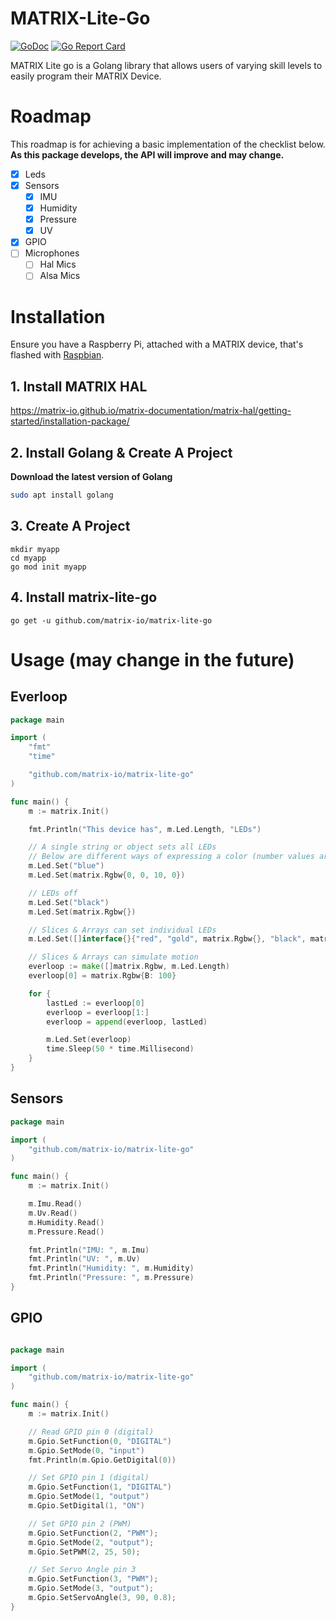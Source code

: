 # MATRIX-Lite-Go
[![GoDoc](https://godoc.org/github.com/Hermitter/fileman?status.svg)](https://godoc.org/github.com/matrix-io/matrix-lite-go)
[![Go Report Card](https://goreportcard.com/badge/github.com/matrix-io/matrix-lite-go)](https://goreportcard.com/report/github.com/matrix-io/matrix-lite-go)

MATRIX Lite go is a Golang library that allows users of varying skill levels to easily program their MATRIX Device.

# Roadmap
This roadmap is for achieving a basic implementation of the checklist below. **As this package develops, the API will improve and may change.**
- [x] Leds
- [x] Sensors
  - [x] IMU
  - [x] Humidity
  - [x] Pressure
  - [x] UV
- [x] GPIO
- [ ] Microphones
  - [ ] Hal Mics
  - [ ] Alsa Mics

# Installation
Ensure you have a Raspberry Pi, attached with a MATRIX device, that's flashed with [Raspbian](https://www.raspberrypi.org/downloads/raspbian/).

## 1. Install MATRIX HAL
https://matrix-io.github.io/matrix-documentation/matrix-hal/getting-started/installation-package/

## 2. Install Golang & Create A Project
**Download the latest version of Golang**
```bash
sudo apt install golang
```

## 3. Create A Project
```
mkdir myapp
cd myapp
go mod init myapp
```

## 4. Install matrix-lite-go
```
go get -u github.com/matrix-io/matrix-lite-go
```

# Usage (may change in the future)

## Everloop
```go
package main

import (
	"fmt"
	"time"

	"github.com/matrix-io/matrix-lite-go"
)

func main() {
	m := matrix.Init()

	fmt.Println("This device has", m.Led.Length, "LEDs")

	// A single string or object sets all LEDs
	// Below are different ways of expressing a color (number values are from 0-255)
	m.Led.Set("blue")
	m.Led.Set(matrix.Rgbw{0, 0, 10, 0})

	// LEDs off
	m.Led.Set("black")
	m.Led.Set(matrix.Rgbw{})

	// Slices & Arrays can set individual LEDs
	m.Led.Set([]interface{}{"red", "gold", matrix.Rgbw{}, "black", matrix.Rgbw{G: 255}})

	// Slices & Arrays can simulate motion
	everloop := make([]matrix.Rgbw, m.Led.Length)
	everloop[0] = matrix.Rgbw{B: 100}

	for {
		lastLed := everloop[0]
		everloop = everloop[1:]
		everloop = append(everloop, lastLed)

		m.Led.Set(everloop)
		time.Sleep(50 * time.Millisecond)
	}
}
```

## Sensors
```go
package main

import (
	"github.com/matrix-io/matrix-lite-go"
)

func main() {
	m := matrix.Init()

	m.Imu.Read()
	m.Uv.Read()
	m.Humidity.Read()
	m.Pressure.Read()

	fmt.Println("IMU: ", m.Imu)
	fmt.Println("UV: ", m.Uv)
	fmt.Println("Humidity: ", m.Humidity)
	fmt.Println("Pressure: ", m.Pressure)
}
```

## GPIO
```go

package main

import (
	"github.com/matrix-io/matrix-lite-go"
)

func main() {
	m := matrix.Init()

	// Read GPIO pin 0 (digital)
	m.Gpio.SetFunction(0, "DIGITAL")
	m.Gpio.SetMode(0, "input")
	fmt.Println(m.Gpio.GetDigital(0))

	// Set GPIO pin 1 (digital)
	m.Gpio.SetFunction(1, "DIGITAL")
	m.Gpio.SetMode(1, "output")
	m.Gpio.SetDigital(1, "ON")

	// Set GPIO pin 2 (PWM)
	m.Gpio.SetFunction(2, "PWM");
	m.Gpio.SetMode(2, "output");
	m.Gpio.SetPWM(2, 25, 50);

	// Set Servo Angle pin 3
	m.Gpio.SetFunction(3, "PWM");
	m.Gpio.SetMode(3, "output");
	m.Gpio.SetServoAngle(3, 90, 0.8);
}
```
